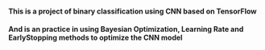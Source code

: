 #### This is a project of binary classification using CNN based on TensorFlow 
#### And is an practice in using Bayesian Optimization, Learning Rate and EarlyStopping methods to optimize the CNN model
